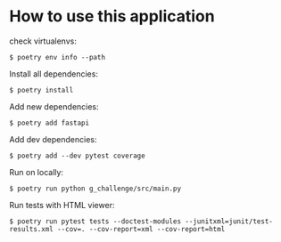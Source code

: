 <h1>How to use this application</h1>

check virtualenvs:

`$ poetry env info --path`

Install all dependencies:

`$ poetry install`

Add new dependencies:

`$ poetry add fastapi`

Add dev dependencies:

`$ poetry add --dev pytest coverage`

Run on locally:

`$ poetry run python g_challenge/src/main.py`

Run tests with HTML viewer:

`$ poetry run pytest tests --doctest-modules --junitxml=junit/test-results.xml --cov=. --cov-report=xml --cov-report=html`
